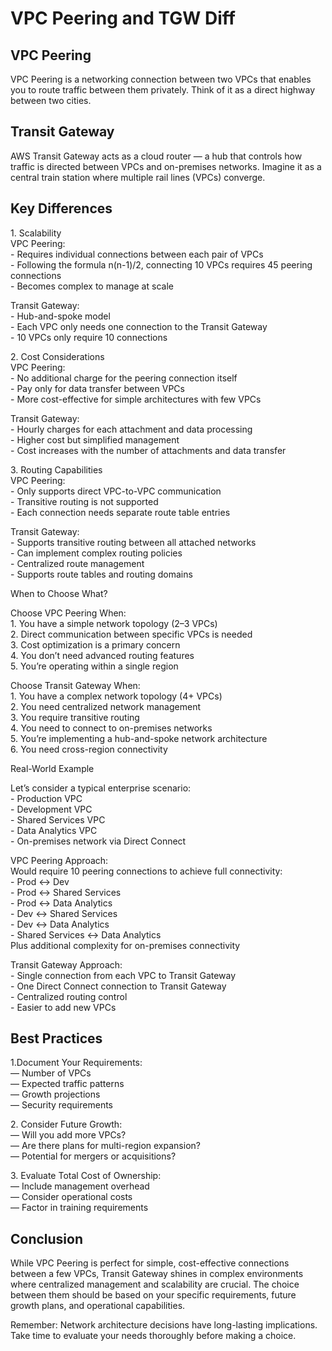 # VPC Peering and TGW Diff

## VPC Peering <a href="#id-1cd9" id="id-1cd9"></a>

VPC Peering is a networking connection between two VPCs that enables you to route traffic between them privately. Think of it as a direct highway between two cities.

## Transit Gateway <a href="#a5e8" id="a5e8"></a>

AWS Transit Gateway acts as a cloud router — a hub that controls how traffic is directed between VPCs and on-premises networks. Imagine it as a central train station where multiple rail lines (VPCs) converge.

## Key Differences <a href="#id-28ce" id="id-28ce"></a>

1\. Scalability\
VPC Peering:\
\- Requires individual connections between each pair of VPCs\
\- Following the formula n(n-1)/2, connecting 10 VPCs requires 45 peering connections\
\- Becomes complex to manage at scale

Transit Gateway:\
\- Hub-and-spoke model\
\- Each VPC only needs one connection to the Transit Gateway\
\- 10 VPCs only require 10 connections

2\. Cost Considerations\
VPC Peering:\
\- No additional charge for the peering connection itself\
\- Pay only for data transfer between VPCs\
\- More cost-effective for simple architectures with few VPCs

Transit Gateway:\
\- Hourly charges for each attachment and data processing\
\- Higher cost but simplified management\
\- Cost increases with the number of attachments and data transfer

3\. Routing Capabilities\
VPC Peering:\
\- Only supports direct VPC-to-VPC communication\
\- Transitive routing is not supported\
\- Each connection needs separate route table entries

Transit Gateway:\
\- Supports transitive routing between all attached networks\
\- Can implement complex routing policies\
\- Centralized route management\
\- Supports route tables and routing domains

When to Choose What?

Choose VPC Peering When:\
1\. You have a simple network topology (2–3 VPCs)\
2\. Direct communication between specific VPCs is needed\
3\. Cost optimization is a primary concern\
4\. You don’t need advanced routing features\
5\. You’re operating within a single region

Choose Transit Gateway When:\
1\. You have a complex network topology (4+ VPCs)\
2\. You need centralized network management\
3\. You require transitive routing\
4\. You need to connect to on-premises networks\
5\. You’re implementing a hub-and-spoke network architecture\
6\. You need cross-region connectivity

Real-World Example

Let’s consider a typical enterprise scenario:\
\- Production VPC\
\- Development VPC\
\- Shared Services VPC\
\- Data Analytics VPC\
\- On-premises network via Direct Connect

VPC Peering Approach:\
Would require 10 peering connections to achieve full connectivity:\
\- Prod ↔ Dev\
\- Prod ↔ Shared Services\
\- Prod ↔ Data Analytics\
\- Dev ↔ Shared Services\
\- Dev ↔ Data Analytics\
\- Shared Services ↔ Data Analytics\
Plus additional complexity for on-premises connectivity

Transit Gateway Approach:\
\- Single connection from each VPC to Transit Gateway\
\- One Direct Connect connection to Transit Gateway\
\- Centralized routing control\
\- Easier to add new VPCs

## Best Practices <a href="#id-3bdb" id="id-3bdb"></a>

1.Document Your Requirements:\
— Number of VPCs\
— Expected traffic patterns\
— Growth projections\
— Security requirements

2\. Consider Future Growth:\
— Will you add more VPCs?\
— Are there plans for multi-region expansion?\
— Potential for mergers or acquisitions?

3\. Evaluate Total Cost of Ownership:\
— Include management overhead\
— Consider operational costs\
— Factor in training requirements

## Conclusion <a href="#b0fa" id="b0fa"></a>

While VPC Peering is perfect for simple, cost-effective connections between a few VPCs, Transit Gateway shines in complex environments where centralized management and scalability are crucial. The choice between them should be based on your specific requirements, future growth plans, and operational capabilities.

Remember: Network architecture decisions have long-lasting implications. Take time to evaluate your needs thoroughly before making a choice.
